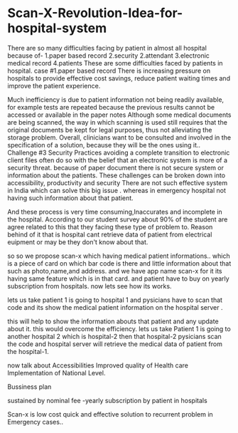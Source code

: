 # Scan-X-Revolution-Idea-for-hospital-system
There are so many difficulties facing by  patient in almost all hospital because of-
1.paper based record
2.security
2.attendant
3.electronic medical record
4.patients
These are some difficulties  faced by  patients in hospital.
case #1.paper based record
There is increasing pressure on hospitals to provide effective cost savings, reduce patient waiting times
 and improve the patient experience.

Much inefficiency is due to patient information not being readily available, for example tests are repeated 
because the previous results cannot be accessed or available in the paper notes
Although some medical documents are being scanned, the way in which scanning is used still requires that the
 original documents be kept for legal purposes, thus not alleviating the storage problem.
Overall, clinicians want to be consulted and involved in the specification of a solution, because they will be the ones using it..
Challenge #3 Security
Practices avoiding a complete transition to electronic client files often do so with the belief that an electronic system is more of a security threat. 
because of paper document there is not secure system or information about the patients.
 These challenges can be broken down into accessibility, productivity and security
There are not such effective system in India  which can solve this big issue .
whereas in emergency  hospital not having such information about that patient.


And these process is very time consuming,Inaccurates and incomplete in the hospital.
According to our student survey about 90% of the student are agree related to this
that they facing these type of problem to.
Reason behind of it that is hospital cant retrieve data of patient from electrical euipment or may be they don't know about that.



so so we propose scan-x which having   medical patient informations..
which is a piece of card on which  bar code is there and little information about that such as photo,name,and address.
and we have app name scan-x for it its having same feature which is in that card.
and patient have to buy on yearly  subscription from hospitals.
now lets see how its works. 

lets us take patient 1 is going to hospital 1 and pysicians
 have to scan that code and its show the medical patient information on the hospital server .

this will help to show the information abouts that patient  and any update about it.
this would overcome the efficiency.
lets us take Patient 1 is going to another hospital 2 which is hospital-2
then that hospital-2 pysicians scan the code and hospital server will retrieve the  medical data of patient from the hospital-1.

now talk about Accessibilities
Improved quality of Health care 
Implementation of National Level.

Bussiness plan

sustained by nominal fee -yearly subscription by patient in hospitals

Scan-x is low cost quick and effective solution to recurrent problem in Emergency cases..
